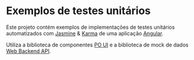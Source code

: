 # Exemplos de testes unitários

Este projeto contém exemplos de implementações de testes unitários automatizados com [Jasmine](https://jasmine.github.io/) & [Karma](https://karma-runner.github.io/latest/index.html) de uma aplicação [Angular](https://angular.io/).

Utiliza a biblioteca de componentes [PO UI](https://po-ui.io/) e a biblioteca de mock de dados [Web Backend API](https://www.npmjs.com/package/web-backend-api).
